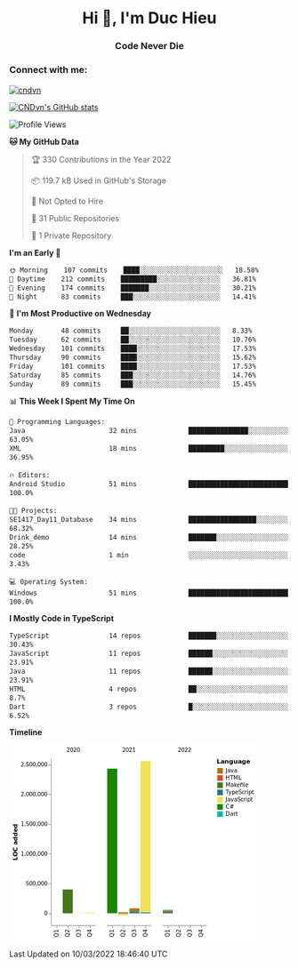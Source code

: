 <h1 align="center">Hi 👋, I'm Duc Hieu</h1>
<h3 align="center">Code Never Die</h3>

<h3 align="left">Connect with me:</h3>
<p align="left">
<a href="https://linkedin.com/in/cndvn" target="blank"><img align="center" src="https://img.shields.io/badge/LinkedIn-0077B5?style=for-the-badge&logo=linkedin&logoColor=white" alt="cndvn"/></a>
<!--
<a href="https://fb.com/cnd.duchieu" target="blank"><img align="center" src="https://img.shields.io/badge/Facebook-1877F2?style=for-the-badge&logo=facebook&logoColor=white" alt="cnd.duchieu"/></a>
 -->
</p>

[![CNDvn's GitHub stats](https://github-readme-stats.vercel.app/api?username=cndvn)](https://github.com/anuraghazra/github-readme-stats)

<!--START_SECTION:waka-->
![Profile Views](http://img.shields.io/badge/Profile%20Views-2-blue)

**🐱 My GitHub Data** 

> 🏆 330 Contributions in the Year 2022
 > 
> 📦 119.7 kB Used in GitHub's Storage 
 > 
> 🚫 Not Opted to Hire
 > 
> 📜 31 Public Repositories 
 > 
> 🔑 1 Private Repository 
 > 
**I'm an Early 🐤** 

```text
🌞 Morning    107 commits    ████░░░░░░░░░░░░░░░░░░░░░   18.58% 
🌆 Daytime    212 commits    █████████░░░░░░░░░░░░░░░░   36.81% 
🌃 Evening    174 commits    ███████░░░░░░░░░░░░░░░░░░   30.21% 
🌙 Night      83 commits     ███░░░░░░░░░░░░░░░░░░░░░░   14.41%

```
📅 **I'm Most Productive on Wednesday** 

```text
Monday       48 commits     ██░░░░░░░░░░░░░░░░░░░░░░░   8.33% 
Tuesday      62 commits     ██░░░░░░░░░░░░░░░░░░░░░░░   10.76% 
Wednesday    101 commits    ████░░░░░░░░░░░░░░░░░░░░░   17.53% 
Thursday     90 commits     ████░░░░░░░░░░░░░░░░░░░░░   15.62% 
Friday       101 commits    ████░░░░░░░░░░░░░░░░░░░░░   17.53% 
Saturday     85 commits     ███░░░░░░░░░░░░░░░░░░░░░░   14.76% 
Sunday       89 commits     ███░░░░░░░░░░░░░░░░░░░░░░   15.45%

```


📊 **This Week I Spent My Time On** 

```text
💬 Programming Languages: 
Java                     32 mins             ███████████████░░░░░░░░░░   63.05% 
XML                      18 mins             █████████░░░░░░░░░░░░░░░░   36.95%

🔥 Editors: 
Android Studio           51 mins             █████████████████████████   100.0%

🐱‍💻 Projects: 
SE1417_Day11_Database    34 mins             █████████████████░░░░░░░░   68.32% 
Drink_demo               14 mins             ███████░░░░░░░░░░░░░░░░░░   28.25% 
code                     1 min               ░░░░░░░░░░░░░░░░░░░░░░░░░   3.43%

💻 Operating System: 
Windows                  51 mins             █████████████████████████   100.0%

```

**I Mostly Code in TypeScript** 

```text
TypeScript               14 repos            ███████░░░░░░░░░░░░░░░░░░   30.43% 
JavaScript               11 repos            ██████░░░░░░░░░░░░░░░░░░░   23.91% 
Java                     11 repos            ██████░░░░░░░░░░░░░░░░░░░   23.91% 
HTML                     4 repos             ██░░░░░░░░░░░░░░░░░░░░░░░   8.7% 
Dart                     3 repos             █░░░░░░░░░░░░░░░░░░░░░░░░   6.52%

```


**Timeline**

![Chart not found](https://raw.githubusercontent.com/CNDvn/CNDvn/main/charts/bar_graph.png) 


 Last Updated on 10/03/2022 18:46:40 UTC
<!--END_SECTION:waka-->
